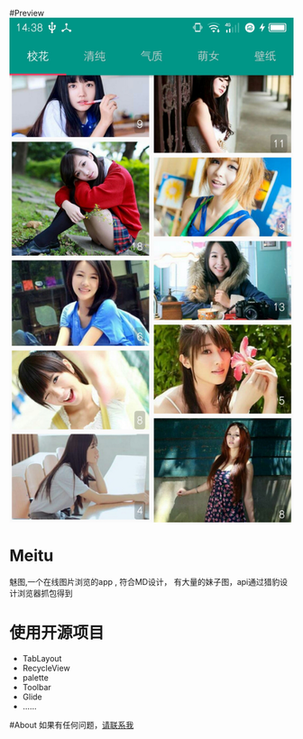 #Preview
![meitu](/pic/screenshot.jpg "")

# Meitu
魅图,一个在线图片浏览的app , 符合MD设计， 有大量的妹子图，api通过猎豹设计浏览器抓包得到

# 使用开源项目
* TabLayout
* RecycleView
* palette
* Toolbar
* Glide
* ……

#About
如果有任何问题，[请联系我](http://weibo.com/wvitas)
